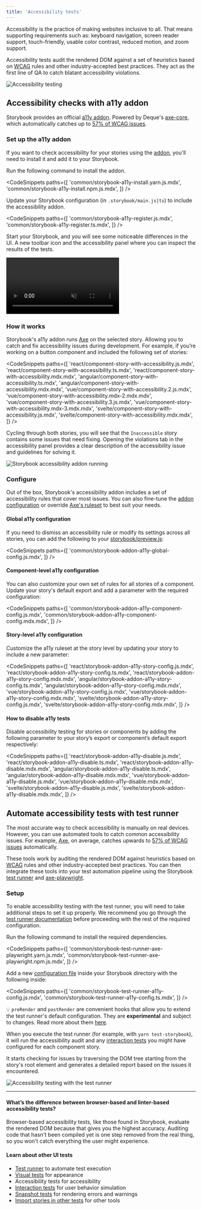 ```yaml
---
title: 'Accessibility tests'
---
```


Accessibility is the practice of making websites inclusive to all. That means supporting requirements such as: keyboard navigation, screen reader support, touch-friendly, usable color contrast, reduced motion, and zoom support.

Accessibility tests audit the rendered DOM against a set of heuristics based on [WCAG](https://www.w3.org/WAI/standards-guidelines/wcag/) rules and other industry-accepted best practices. They act as the first line of QA to catch blatant accessibility violations.

![Accessibility testing](./accessibility-testing-storybook.gif)

## Accessibility checks with a11y addon

Storybook provides an official [a11y addon](https://storybook.js.org/addons/@storybook/addon-a11y). Powered by Deque's [axe-core](https://github.com/dequelabs/axe-core), which automatically catches up to [57% of WCAG issues](https://www.deque.com/blog/automated-testing-study-identifies-57-percent-of-digital-accessibility-issues/).

### Set up the a11y addon

If you want to check accessibility for your stories using the [addon](https://storybook.js.org/addons/@storybook/addon-a11y/), you'll need to install it and add it to your Storybook.

Run the following command to install the addon.

<!-- prettier-ignore-start -->

<CodeSnippets
  paths={[
    'common/storybook-a11y-install.yarn.js.mdx',
    'common/storybook-a11y-install.npm.js.mdx',
  ]}
/>

<!-- prettier-ignore-end -->

Update your Storybook configuration (in `.storybook/main.js|ts`) to include the accessibility addon.

<!-- prettier-ignore-start -->

<CodeSnippets
  paths={[
    'common/storybook-a11y-register.js.mdx',
    'common/storybook-a11y-register.ts.mdx',
  ]}
/>

<!-- prettier-ignore-end -->

Start your Storybook, and you will see some noticeable differences in the UI. A new toolbar icon and the accessibility panel where you can inspect the results of the tests.

<video autoPlay muted playsInline loop>
  <source
    src="storybook-a11y-starter-setup-optimized.mp4"
    type="video/mp4"
  />
</video>

### How it works

Storybook's a11y addon runs [Axe](https://github.com/dequelabs/axe-core) on the selected story. Allowing you to catch and fix accessibility issues during development. For example, if you’re working on a button component and included the following set of stories:

<!-- prettier-ignore-start -->

<CodeSnippets
  paths={[
    'react/component-story-with-accessibility.js.mdx',
    'react/component-story-with-accessibility.ts.mdx',
    'react/component-story-with-accessibility.mdx.mdx',
    'angular/component-story-with-accessibility.ts.mdx',
    'angular/component-story-with-accessibility.mdx.mdx',
    'vue/component-story-with-accessibility.2.js.mdx',
    'vue/component-story-with-accessibility.mdx-2.mdx.mdx',
    'vue/component-story-with-accessibility.3.js.mdx',
    'vue/component-story-with-accessibility.mdx-3.mdx.mdx',
    'svelte/component-story-with-accessibility.js.mdx',
    'svelte/component-story-with-accessibility.mdx.mdx',
  ]}
/>

<!-- prettier-ignore-end -->

Cycling through both stories, you will see that the `Inaccessible` story contains some issues that need fixing. Opening the violations tab in the accessibility panel provides a clear description of the accessibility issue and guidelines for solving it.

![Storybook accessibility addon running](./storybook-a11y-addon-unoptimized.png)

### Configure

Out of the box, Storybook's accessibility addon includes a set of accessibility rules that cover most issues. You can also fine-tune the [addon configuration](https://github.com/storybookjs/storybook/tree/next/addons/a11y#parameters) or override [Axe's ruleset](https://github.com/storybookjs/storybook/tree/next/addons/a11y#handling-failing-rules) to best suit your needs.

#### Global a11y configuration

If you need to dismiss an accessibility rule or modify its settings across all stories, you can add the following to your [storybook/preview.js](../configure/overview.md#configure-story-rendering):

<!-- prettier-ignore-start -->

<CodeSnippets
  paths={[
    'common/storybook-addon-a11y-global-config.js.mdx',
  ]}
/>

<!-- prettier-ignore-end -->

#### Component-level a11y configuration

You can also customize your own set of rules for all stories of a component. Update your story's default export and add a parameter with the required configuration:

<!-- prettier-ignore-start -->

<CodeSnippets
  paths={[
    'common/storybook-addon-a11y-component-config.js.mdx',
    'common/storybook-addon-a11y-component-config.mdx.mdx',
  ]}
/>

<!-- prettier-ignore-end -->

#### Story-level a11y configuration

Customize the a11y ruleset at the story level by updating your story to include a new parameter:

<!-- prettier-ignore-start -->

<CodeSnippets
  paths={[
    'react/storybook-addon-a11y-story-config.js.mdx',
    'react/storybook-addon-a11y-story-config.ts.mdx',
    'react/storybook-addon-a11y-story-config.mdx.mdx',
    'angular/storybook-addon-a11y-story-config.ts.mdx',
    'angular/storybook-addon-a11y-story-config.mdx.mdx',
    'vue/storybook-addon-a11y-story-config.js.mdx',
    'vue/storybook-addon-a11y-story-config.mdx.mdx',
    'svelte/storybook-addon-a11y-story-config.js.mdx',
    'svelte/storybook-addon-a11y-story-config.mdx.mdx',
  ]}
/>

<!-- prettier-ignore-end -->

#### How to disable a11y tests

Disable accessibility testing for stories or components by adding the following parameter to your story’s export or component’s default export respectively:

<!-- prettier-ignore-start -->

<CodeSnippets
  paths={[
   'react/storybook-addon-a11y-disable.js.mdx',
   'react/storybook-addon-a11y-disable.ts.mdx',
   'react/storybook-addon-a11y-disable.mdx.mdx',
   'angular/storybook-addon-a11y-disable.ts.mdx',
   'angular/storybook-addon-a11y-disable.mdx.mdx',
   'vue/storybook-addon-a11y-disable.js.mdx',
   'vue/storybook-addon-a11y-disable.mdx.mdx',
   'svelte/storybook-addon-a11y-disable.js.mdx',
   'svelte/storybook-addon-a11y-disable.mdx.mdx',
  ]}
/>

<!-- prettier-ignore-end -->

## Automate accessibility tests with test runner

The most accurate way to check accessibility is manually on real devices. However, you can use automated tools to catch common accessibility issues. For example, [Axe](https://www.deque.com/axe/), on average, catches upwards to [57% of WCAG issues](https://www.deque.com/blog/automated-testing-study-identifies-57-percent-of-digital-accessibility-issues/) automatically.

These tools work by auditing the rendered DOM against heuristics based on [WCAG](https://www.w3.org/WAI/standards-guidelines/wcag/) rules and other industry-accepted best practices. You can then integrate these tools into your test automation pipeline using the Storybook [test runner](./test-runner.md#test-hook-api-experimental) and [axe-playwright](https://github.com/abhinaba-ghosh/axe-playwright).

### Setup

To enable accessibility testing with the test runner, you will need to take additional steps to set it up properly. We recommend you go through the [test runner documentation](./test-runner.md) before proceeding with the rest of the required configuration.

Run the following command to install the required dependencies.

<!-- prettier-ignore-start -->

<CodeSnippets
  paths={[
    'common/storybook-test-runner-axe-playwright.yarn.js.mdx',
    'common/storybook-test-runner-axe-playwright.npm.js.mdx',
  ]}
/>

<!-- prettier-ignore-end -->

Add a new [configuration file](./test-runner.md#test-hook-api-experimental) inside your Storybook directory with the following inside:

<!-- prettier-ignore-start -->

<CodeSnippets
  paths={[
    'common/storybook-test-runner-a11y-config.js.mdx',
    'common/storybook-test-runner-a11y-config.ts.mdx',
  ]}
/>

<!-- prettier-ignore-end -->

<div class="aside">

💡 `preRender` and `postRender` are convenient hooks that allow you to extend the test runner's default configuration. They are **experimental** and subject to changes. Read more about them [here](./test-runner.md#test-hook-api-experimental).

</div>

When you execute the test runner (for example, with `yarn test-storybook`), it will run the accessibility audit and any [interaction tests](./interaction-testing.md) you might have configured for each component story.

It starts checking for issues by traversing the DOM tree starting from the story's root element and generates a detailed report based on the issues it encountered.

![Accessibility testing with the test runner](./test-runner-a11y-optimized.png)

---

#### What’s the difference between browser-based and linter-based accessibility tests?

Browser-based accessibility tests, like those found in Storybook, evaluate the rendered DOM because that gives you the highest accuracy. Auditing code that hasn't been compiled yet is one step removed from the real thing, so you won't catch everything the user might experience.

#### Learn about other UI tests

- [Test runner](./test-runner.md) to automate test execution
- [Visual tests](./visual-testing.md) for appearance
- Accessibility tests for accessibility
- [Interaction tests](./interaction-testing.md) for user behavior simulation
- [Snapshot tests](./snapshot-testing.md) for rendering errors and warnings
- [Import stories in other tests](./importing-stories-in-tests.md) for other tools

